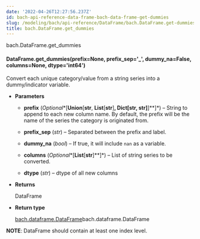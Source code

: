 ```yaml
---
date: '2022-04-26T12:27:56.237Z'
id: bach-api-reference-data-frame-bach-data-frame-get-dummies
slug: /modeling/bach/api-reference/DataFrame/bach.DataFrame.get-dummies/
title: bach.DataFrame.get_dummies
---
```


bach.DataFrame.get_dummies


#### DataFrame.get_dummies(prefix=None, prefix_sep='_', dummy_na=False, columns=None, dtype='int64')
Convert each unique category/value from a string series into a dummy/indicator variable.


* **Parameters**

    
    * **prefix** (*Optional**[**Union**[**str**, **List**[**str**]**, **Dict**[**str**, **str**]**]**]*) – String to append to each new column name. By default, the prefix will be the name of
    the series the category is originated from.


    * **prefix_sep** (*str*) – Separated between the prefix and label.


    * **dummy_na** (*bool*) – If true, it will include `nan` as a variable.


    * **columns** (*Optional**[**List**[**str**]**]*) – List of string series to be converted.


    * **dtype** (*str*) – dtype of all new columns



* **Returns**

    DataFrame



* **Return type**

    [bach.dataframe.DataFrame](#bach.DataFrame)bach.dataframe.DataFrame


**NOTE**: DataFrame should contain at least one index level.

<!-- !! processed by numpydoc !! -->
